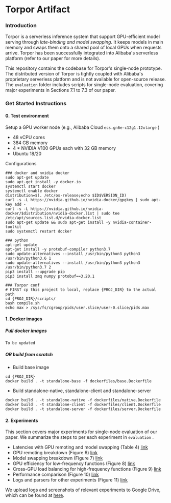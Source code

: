 # Torpor Artifact

### Introduction

Torpor is a serverless inference system that support GPU-efficient model serving through *late-binding and model swapping*. It keeps models in main memory and swaps them onto a shared pool of local GPUs when requests arrive. Torpor has been successfully integrated into Alibaba's serverless platform (refer to our paper for more details).

This repository contains the codebase for Torpor's single-node prototype. The distributed version of Torpor is tightly coupled with Alibaba's proprietary serverless platform and is not available for open-source release. The `evaluation` folder includes scripts for single-node evaluation, covering major experiments in Sections 7.1 to 7.3 of our paper.

### Get Started Instructions

#### 0. Test environment

Setup a GPU worker node (e.g., Alibaba Cloud  `ecs.gn6e-c12g1.12xlarge` )

- 48 vCPU cores
- 384 GB memory
- 4 * NVIDIA V100 GPUs each with 32 GB memory
- Ubuntu 18/20

Configurations

```
### docker and nvidia docker
sudo apt-get update
sudo apt-get install -y docker.io
systemctl start docker
systemctl enable docker
distribution=$(. /etc/os-release;echo $ID$VERSION_ID)
curl -s -L https://nvidia.github.io/nvidia-docker/gpgkey | sudo apt-key add -
curl -s -L https://nvidia.github.io/nvidia-docker/$distribution/nvidia-docker.list | sudo tee /etc/apt/sources.list.d/nvidia-docker.list
sudo apt-get update && sudo apt-get install -y nvidia-container-toolkit
sudo systemctl restart docker

### python
apt-get update
apt-get install -y protobuf-compiler python3.7
sudo update-alternatives --install /usr/bin/python3 python3 /usr/bin/python3.6 1
sudo update-alternatives --install /usr/bin/python3 python3 /usr/bin/python3.7 2
pip3 install --upgrade pip
pip3 install zmq numpy protobuf==3.20.1

### Torpor conf
# FIRST cp this project to local, replace {PROJ_DIR} to the actual path
cd {PROJ_DIR}/scripts/
bash compile.sh
echo max > /sys/fs/cgroup/pids/user.slice/user-0.slice/pids.max
```



#### 1. Docker images

##### Pull docker images

```
To be updated
```

##### OR build from scratch

- Build base image

```
cd {PROJ_DIR}
docker build . -t standalone-base -f dockerfiles/base.Dockerfile
```

- Build standalone-native, standalone-client and standalone-server

```shell
docker build . -t standalone-native -f dockerfiles/native.Dockerfile
docker build . -t standalone-client -f dockerfiles/client.Dockerfile
docker build . -t standalone-server -f dockerfiles/server.Dockerfile
```

#### 2. Experiments

This section covers major experiments for single-node evaluation of our paper. We summarize the steps to per each experiment in  `evaluation` .

- Latencies with GPU remoting and model swapping (Table 4) [link](evaluation/table4)
- GPU remoting breakdown (Figure 6)  [link](evaluation/figure6)
- Model swapping breakdown (Figure 7)  [link](evaluation/figure7)
- GPU efficiency for low-frequency functions (Figure 8)  [link](evaluation/figure8)
- Cross-GPU load balancing for high-frequency functions (Figure 9)  [link](evaluation/figure9)
- Performance comparison (Figure 10)  [link](evaluation/figure10)
- Logs and parsers for other experiments (Figure 11)  [link](evaluation/figure11)

We upload logs and screenshots of relevant experiments to Google Drive, which can be found at [here](https://drive.google.com/drive/folders/1zhJh3OAfCHPx2yLyiPYTU6ttHgfcNhO_?usp=drive_link).

